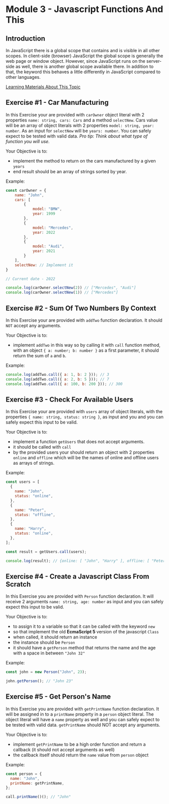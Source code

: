 # Module 3 - Javascript Functions And This

## Introduction

In JavaScript there is a global scope that contains and is visible in all other scopes. In client-side (browser) JavaScript the global scope is generally the web page or window object. However, since JavaScript runs on the server-side as well, there is another global scope available there. In addition to that, the keyword this behaves a little differently in JavaScript compared to other languages.

[Learning Materials About This Topic](https://www.notion.so/mkit/Quest-3-JavaScript-Essentials-efb2218bedfc4039b571b6d6d88f2258#8644fbda29c14bd287a93af4917be492)

## Exercise #1 - Car Manufacturing

In this Exercise your are provided with `carOwner` object literal with 2 properties `name: string, cars: Cars` and a method `selectNew`. Cars value will be an array of object literals with 2 properties `model: string, year: number`. As an input for `selectNew` will be `years: number`. You can safely expect to be tested with valid data.
_Pro tip: Think about what type of function you will use._

Your Objective is to:

- implement the method to return on the cars manufactured by a given `years`
- end result should be an array of strings sorted by year.

Example:

```javascript
const carOwner = {
    name: "John",
    cars: [
        {
            model: "BMW",
            year: 1999
        },
        {
            model: "Mercedes",
            year: 2022
        },
        {
            model: "Audi",
            year: 2021
        }
    ],
    selectNew: // Implement it
}

// Current date - 2022

console.log(carOwner.selectNew(2)) // ["Mercedes", "Audi"]
console.log(carOwner.selectNew(1)) // ["Mercedes"]
```

## Exercise #2 - Sum Of Two Numbers By Context

In this Exercise your are provided with `addTwo` function declaration. It should `NOT` accept any arguments.

Your Objective is to:

- implement `addTwo` in this way so by calling it with `call` function method, with an object `{ a: number; b: number }` as a first parameter, it should return the sum of `a` and `b`.

Example:

```javascript
console.log(addTwo.call({ a: 1, b: 2 })); // 3
console.log(addTwo.call({ a: 2, b: 5 })); // 7
console.log(addTwo.call({ a: 100, b: 200 })); // 300
```

## Exercise #3 - Check For Available Users

In this Exercise your are provided with `users` array of object literals, with the properties `{ name: string, status: string }`, as input and you and you can safely expect this input to be valid.

Your Objective is to:

- implement a function `getUsers` that does not accept arguments.
- it should be called with `call`
- by the provided users your should return an object with 2 properties `online` and `offline` which will be the names of online and offline users as arrays of strings.

Example:

```javascript
const users = [
  {
    name: "John",
    status: "online",
  },
  {
    name: "Peter",
    status: "offline",
  },
  {
    name: "Harry",
    status: "online",
  },
];

const result = getUsers.call(users);

console.log(result); // {online: [ "John", "Harry" ], offline: [ "Peter" ]}
```

## Exercise #4 - Create a Javascript Class From Scratch

In this Exercise you are provided with `Person` function declaration. It will receive 2 arguments `name: string, age: number` as input and you can safely expect this input to be valid.

Your Objective is to:

- to assign it to a variable so that it can be called with the keyword `new`
- so that implement the old **EcmaScript 5** version of the javascript `Class`
- when called, it should return an instance
- the instance should be `Person`
- it should have a `getPerson` method that returns the name and the age with a space in between `"John 32"`

Example:

```javascript
const john = new Person("John", 23);

john.getPerson(); // "John 23"
```

## Exercise #5 - Get Person's Name

In this Exercise you are provided with `getPrintName` function declaration. It will be assigned in to a `printName` property in a `person` object literal. The object literal will have a `name` property as well and you can safely expect to be tested with valid data. `getPrintName` should NOT accept any arguments.

Your Objective is to:

- implement `getPrintName` to be a high order function and return a callback (it should not accept arguments as well)
- the callback itself should return the `name` value from `person` object

Example:

```javascript
const person = {
  name: "John",
  printName: getPrintName,
};

call.printName()(); // "John"
```
